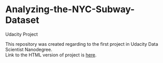# Analyzing-the-NYC-Subway-Dataset
Udacity Project

This repository was created regarding to the first project in Udacity Data Scientist Nanodegree.  
Link to the HTML version of project is [here](http://nbviewer.ipython.org/github/DariaAlekseeva/Analyzing_NYC_Subway_Dataset/blob/master/NYC_Subway.ipynb).  


